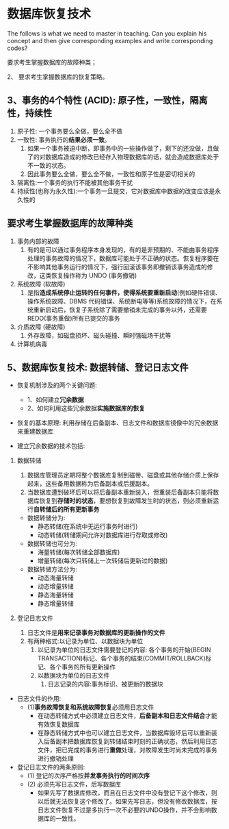 # 数据库恢复技术

The follows is what we need to master in teaching. Can you explain his concept and then give corresponding examples and write corresponding codes?

要求考生掌握数据库的故障种类；

2、 要求考生掌握数据库的恢复策略。

## 3、事务的4个特性 (ACID): 原子性，一致性，隔离性，持续性

1. 原子性: 一个事务要么全做，要么全不做
2. 一致性: 事务执行的**结果必须一致**。
   1. 如果一个事务被迫中断，即事务中的一些操作做了，剩下的还没做，且做了的对数据库造成的修改已经存入物理数据库的话，就会造成数据库处于不一致的状态。
   2. 因此事务要么全做，要么全不做，一致性和原子性是密切相关的
3. 隔离性:一个事务的执行不能被其他事务干扰
4. 持续性(也称为永久性):一个事务一旦提交，它对数据库中数据的改变应该是永久性的

## 要求考生掌握数据库的故障种类

1. 事务内部的故障
   1. 有的是可以通过事务程序本身发现的，有的是非预期的、不能由事务程序处理的事务故障的情况下，数据库可能处于不正确的状态。恢复程序要在不影响其他事务运行的情况下，强行回滚该事务即撤销该事务造成的修改，这类恢复操作称为 UNDO (事务撤销)
2. 系统故障 (软故障)
   1. 是指**造成系统停止运转的任何事件，使得系统要重新启动**(例如硬件错误、操作系统故障、DBMS 代码错误、系统断电等等)系统故障的情况下，在系统重新启动后，恢复子系统除了需要撤销未完成的事务以外，还需要 REDO(事务重做)所有已提交的事务
3. 介质故障 (硬故障)
   1. 外存故障，如磁盘损坏、磁头碰撞、瞬时强磁场干扰等
4. 计算机病毒

## 5、数据库恢复技术: 数据转储、登记日志文件

- 恢复机制涉及的两个关键问题:
  - 1、如何建立**冗余数据**
  - 2、如何利用这些冗余数据**实施数据库的恢复**
- 恢复的基本原理: 利用存储在后备副本、日志文件和数据库镜像中的冗余数据来重建数据库

- 建立冗余数据的技术包括:

1. 数据转储
   1. 数据库管理员定期将整个数据库复制到磁带、磁盘或其他存储介质上保存起来，这些备用数据称为后备副本或后援副本。
   2. 当数据库遭到破坏后可以将后备副本重新装入，但重装后备副本只能将数据库恢复到**存储时的状态**，要想恢复到故障发生时的状态，则必须重新运行**自转储后的所有更新事务**

   - 数据转储分为:
     - 静态转储(在系统中无运行事务时进行)
     - 动态转储(转储期间允许对数据库进行存取或修改)
   - 数据转储也可分为:
     - 海量转储(每次转储全部数据库)
     - 增量转储(每次只转储上一次转储后更新过的数据)
   - 数据转储方法分为:
     - 动态海量转储
     - 动态增量转储
     - 静态海量转储
     - 静态增量转储

2. 登记日志文件
   1. 日志文件是**用来记录事务对数据库的更新操作的文件**
   2. 有两种格式:以记录为单位、以数据块为单位
      1. 以记录为单位的日志文件需要登记的内容: 各个事务的开始(BEGIN TRANSACTION)标记、各个事务的结束(COMMIT/ROLLBACK)标记、各个事务的所有更新操作
      2. 以数据块为单位的日志文件
         1. 日志记录的内容:事务标识、被更新的数据块

- 日志文件的作用:
  - (1)**事务故障恢复和系统故障恢复**必须用日志文件
    - 在动态转储方式中必须建立日志文件，**后备副本和日志文件结合**才能有效恢复数据库
    - 在静态转储方式中也可以建立日志文件，当数据库毁坏后可以重新装入后备副本把数据库恢复到转储结束时刻的正确状态，然后利用日志文件，把已完成的事务进行**重做**处理，对故障发生时尚未完成的事务进行撤销处理
- 登记日志文件的两条原则:
  - (1) 登记的次序严格按**并发事务执行的时间次序**
  - (2) 必须先写日志文件，后写数据库
    - 如果先写了数据库修改，而且在日志文件中没有登记下这个修改，则以后就无法恢复这个修改了。如果先写日志，但没有修改数据库，按日志文件恢复不过是多执行一次不必要的UNDO操作，并不会影响数据库的一致性。
